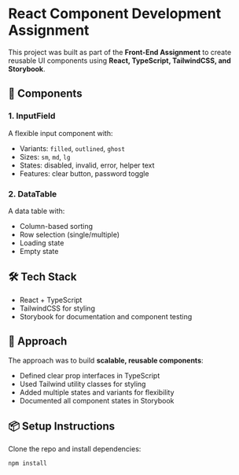 # React Component Development Assignment

This project was built as part of the **Front-End Assignment** to create reusable UI components using **React, TypeScript, TailwindCSS, and Storybook**.

## 🚀 Components

### 1. InputField
A flexible input component with:
- Variants: `filled`, `outlined`, `ghost`
- Sizes: `sm`, `md`, `lg`
- States: disabled, invalid, error, helper text
- Features: clear button, password toggle

### 2. DataTable
A data table with:
- Column-based sorting
- Row selection (single/multiple)
- Loading state
- Empty state

## 🛠️ Tech Stack
- React + TypeScript
- TailwindCSS for styling
- Storybook for documentation and component testing

## 📘 Approach
The approach was to build **scalable, reusable components**:
- Defined clear prop interfaces in TypeScript
- Used Tailwind utility classes for styling
- Added multiple states and variants for flexibility
- Documented all component states in Storybook

## 📦 Setup Instructions
Clone the repo and install dependencies:

```bash
npm install
